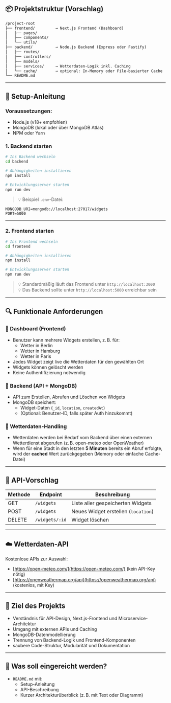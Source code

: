 ## 📦 Projektstruktur (Vorschlag)

```txt
/project-root
├── frontend/         → Next.js Frontend (Dashboard)
│   ├── pages/
│   ├── components/
│   └── utils/
├── backend/          → Node.js Backend (Express oder Fastify)
│   ├── routes/
│   ├── controllers/
│   ├── models/
│   ├── services/     → Wetterdaten-Logik inkl. Caching
│   └── cache/        → optional: In-Memory oder File-basierter Cache
└── README.md
```

---

## 🚀 Setup-Anleitung

### Voraussetzungen:
- Node.js (v18+ empfohlen)
- MongoDB (lokal oder über MongoDB Atlas)
- NPM oder Yarn

### 1. Backend starten

```bash
# Ins Backend wechseln
cd backend

# Abhängigkeiten installieren
npm install

# Entwicklungsserver starten
npm run dev
```

> 💡 Beispiel `.env`-Datei:
```env
MONGODB_URI=mongodb://localhost:27017/widgets
PORT=5000
```

---

### 2. Frontend starten

```bash
# Ins Frontend wechseln
cd frontend

# Abhängigkeiten installieren
npm install

# Entwicklungsserver starten
npm run dev
```

> 💡 Standardmäßig läuft das Frontend unter `http://localhost:3000`  
> 💡 Das Backend sollte unter `http://localhost:5000` erreichbar sein

---

## 🔍 Funktionale Anforderungen

### 🔹 Dashboard (Frontend)
- Benutzer kann mehrere Widgets erstellen, z. B. für:
  - Wetter in Berlin
  - Wetter in Hamburg
  - Wetter in Paris
- Jedes Widget zeigt live die Wetterdaten für den gewählten Ort
- Widgets können gelöscht werden
- Keine Authentifizierung notwendig

### 🔹 Backend (API + MongoDB)
- API zum Erstellen, Abrufen und Löschen von Widgets
- MongoDB speichert:
  - Widget-Daten (`_id`, `location`, `createdAt`)
  - (Optional: Benutzer-ID, falls später Auth hinzukommt)

### 🔹 Wetterdaten-Handling
- Wetterdaten werden bei Bedarf vom Backend über einen externen Wetterdienst abgerufen (z. B. open-meteo oder OpenWeather)
- Wenn für eine Stadt in den letzten **5 Minuten** bereits ein Abruf erfolgte, wird der **cached** Wert zurückgegeben (Memory oder einfache Cache-Datei)

---

## 🧾 API-Vorschlag

| Methode | Endpoint                 | Beschreibung                       |
|---------|--------------------------|------------------------------------|
| GET     | `/widgets`               | Liste aller gespeicherten Widgets |
| POST    | `/widgets`               | Neues Widget erstellen (`location`) |
| DELETE  | `/widgets/:id`           | Widget löschen                     |

---

## ☁️ Wetterdaten-API

Kostenlose APIs zur Auswahl:

- [https://open-meteo.com/](https://open-meteo.com/) (kein API-Key nötig)
- [https://openweathermap.org/api](https://openweathermap.org/api) (kostenlos, mit Key)

---

## 🧪 Ziel des Projekts

- Verständnis für API-Design, Next.js-Frontend und Microservice-Architektur
- Umgang mit externen APIs und Caching
- MongoDB-Datenmodellierung
- Trennung von Backend-Logik und Frontend-Komponenten
- saubere Code-Struktur, Modularität und Dokumentation

---

## 📄 Was soll eingereicht werden?

- `README.md` mit:
  - Setup-Anleitung
  - API-Beschreibung
  - Kurzer Architekturüberblick (z. B. mit Text oder Diagramm)
